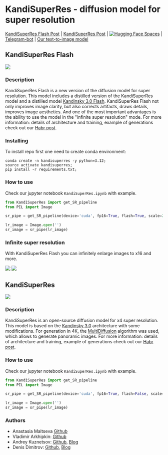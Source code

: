 # KandiSuperRes - diffusion model for super resolution

[KandiSuperRes Flash Post](https://habr.com/ru/companies/sberbank/articles/805337/) | [KandiSuperRes Post](https://habr.com/ru/companies/sberbank/articles/805337/) | [![Hugging Face Spaces](https://img.shields.io/badge/🤗-Huggingface-yello.svg)](https://huggingface.co/ai-forever/KandiSuperRes/) | [Telegram-bot](https://t.me/kandinsky21_bot) | [Our text-to-image model](https://github.com/ai-forever/Kandinsky-3/tree/main)

## KandiSuperRes Flash

![](assets/title_flash.gif)

### Description

KandiSuperRes Flash is a new version of the diffusion model for super resolution. This model includes a distilled version of the KandiSuperRes model and a distilled model [Kandinsky 3.0 Flash](https://github.com/ai-forever/Kandinsky-3/tree/main). KandiSuperRes Flash not only improves image clarity, but also corrects artifacts, draws details, improves image aesthetics. And one of the most important advantages is the ability to use the model in the "infinite super resolution" mode. For more information: details of architecture and training, example of generations check out our [Habr post](https://habr.com/ru/companies/sberbank/articles/805337/).

### Installing

To install repo first one need to create conda environment:

```
conda create -n kandisuperres -y python=3.12;
source activate kandisuperres;
pip install -r requirements.txt;
```

### How to use

Check our jupyter notebook `KandiSuperRes.ipynb` with example. 

```python
from KandiSuperRes import get_SR_pipeline
from PIL import Image

sr_pipe = get_SR_pipeline(device='cuda', fp16=True, flash=True, scale=2)

lr_image = Image.open('')
sr_image = sr_pipe(lr_image)
```

### Infinite super resolution

With KandiSuperRes Flash you can infinitely enlarge images to x16 and more.

![](assets/infinity1.png)
![](assets/infinity2.png)

## KandiSuperRes

![](assets/title.png)

### Description

KandiSuperRes is an open-source diffusion model for x4 super resolution. This model is based on the [Kandinsky 3.0](https://github.com/ai-forever/Kandinsky-3/tree/main) architecture with some modifications. For generation in 4K, the [MultiDiffusion](https://arxiv.org/pdf/2302.08113.pdf) algorithm was used, which allows to generate panoramic images. For more information: details of architecture and training, example of generations check out our [Habr post](https://habr.com/ru/companies/sberbank/articles/805337/).

### How to use

Check our jupyter notebook `KandiSuperRes.ipynb` with example. 

```python
from KandiSuperRes import get_SR_pipeline
from PIL import Image

sr_pipe = get_SR_pipeline(device='cuda', fp16=True, flash=False, scale=4)

lr_image = Image.open('')
sr_image = sr_pipe(lr_image)
```

### Authors
+ Anastasia Maltseva [Github](https://github.com/NastyaMittseva)
+ Vladimir Arkhipkin: [Github](https://github.com/oriBetelgeuse)
+ Andrey Kuznetsov: [Github](https://github.com/kuznetsoffandrey), [Blog](https://t.me/complete_ai)
+ Denis Dimitrov: [Github](https://github.com/denndimitrov), [Blog](https://t.me/dendi_math_ai)